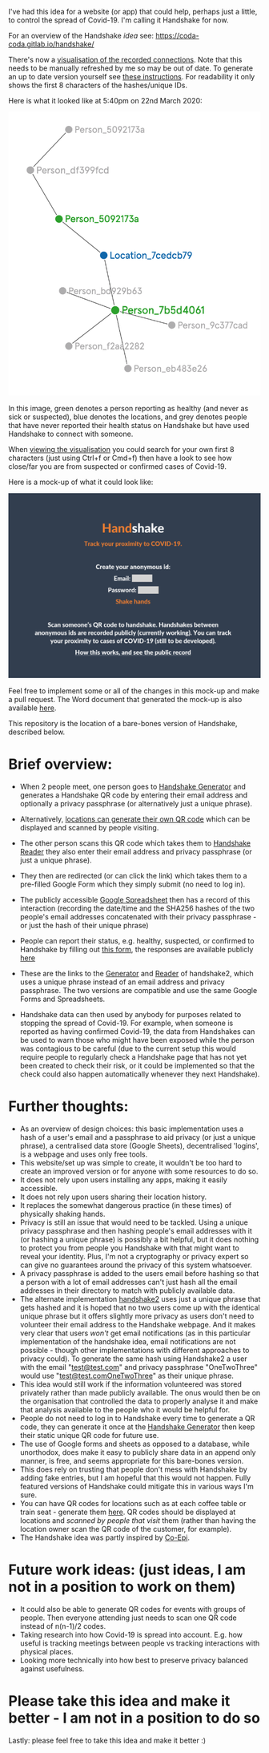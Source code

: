 I've had this idea for a website (or app) that could help, perhaps just a little, to control the spread of Covid-19.
I'm calling it Handshake for now.

For an overview of the Handshake _idea_ see: https://coda-coda.gitlab.io/handshake/

There's now a [visualisation of the recorded connections](https://graphcommons.com/graphs/a150a176-fd30-4830-a5df-a1c655bd8185). Note that this needs to be manually refreshed by me so may be out of date. To generate an up to date version yourself see [these instructions](Generate_Visualisation.md). For readability it only shows the first 8 characters of the hashes/unique IDs. 

Here is what it looked like at 5:40pm on 22nd March 2020:

![Image of Handshake Connections as at 5:40pm 22nd March 2020](public/Visualisation&#32;at&#32;2020-03-22&#32;at&#32;5.42&#32;PM.png)

In this image, green denotes a person reporting as healthy (and never as sick or suspected), blue denotes the locations, and grey denotes people that have never reported their health status on Handshake but have used Handshake to connect with someone.

When [viewing the visualisation](https://graphcommons.com/graphs/a150a176-fd30-4830-a5df-a1c655bd8185) you could search for your own first 8 characters (just using Ctrl+f or Cmd+f) then have a look to see how close/far you are from suspected or confirmed cases of Covid-19.

Here is a mock-up of what it could look like:

![Image of mock-up of Handshake](public/Handshake_mockup.png)

Feel free to implement some or all of the changes in this mock-up and make a pull request.
The Word document that generated the mock-up is also available [here](Handshake_mockup.docx).

This repository is the location of a bare-bones version of Handshake, described below.

# Brief overview:
 - When 2 people meet, one person goes to [Handshake Generator](https://coda-coda.gitlab.io/handshake/Generator/) and generates a Handshake QR code by entering their email address and optionally a privacy passphrase (or alternatively just a unique phrase).
 - Alternatively, [locations can generate their own QR code](https://coda-coda.gitlab.io/handshake/locations/Generator/) which can be displayed and scanned by people visiting.
 - The other person scans this QR code which takes them to [Handshake Reader](https://coda-coda.gitlab.io/handshake/Reader) they also enter their email address and privacy passphrase (or just a unique phrase).
 - They then are redirected (or can click the link) which takes them to a pre-filled Google Form which they simply submit (no need to log in).
 - The publicly accessible [Google Spreadsheet](https://docs.google.com/spreadsheets/d/11LaeMly8CQdM7R7MsvE2GSdWZLySA4hNaQ9GrBg53TE/edit?usp=sharing) then has a record of this interaction (recording the date/time and the SHA256 hashes of the two people's email addresses concatenated with their privacy passphrase - or just the hash of their unique phrase)
 - People can report their status, e.g. healthy, suspected, or confirmed to Handshake by filling out [this form](https://forms.gle/DWQRNfaeBrwB3oD58), the responses are available publicly [here](https://docs.google.com/spreadsheets/d/1hcjN_L62VK7hPSIKkfc0YRdFE8ULYG-ebpGgSw3kxgc/edit?usp=sharing)
 - These are the links to the [Generator](https://coda-coda.gitlab.io/handshake/handshake2/Generator/) and [Reader](https://coda-coda.gitlab.io/handshake/handshake2/Reader/) of handshake2, which uses a unique phrase instead of an email address and privacy passphrase. The two versions are compatible and use the same Google Forms and Spreadsheets.
 
 - Handshake data can then used by anybody for purposes related to stopping the spread of Covid-19. For example, when someone is reported as having confirmed Covid-19, the data from Handshakes can be used to warn those who might have been exposed while the person was contagious to be careful (due to the current setup this would require people to regularly check a Handshake page that has not yet been created to check their risk, or it could be implemented so that the check could also happen automatically whenever they next Handshake).


# Further thoughts:
 - As an overview of design choices: this basic implementation uses a hash of a user's email and a passphrase to aid privacy (or just a unique phrase), a centralised data store (Google Sheets), decentralised 'logins', is a webpage and uses only free tools.
 - This website/set up was simple to create, it wouldn't be too hard to create an improved version or for anyone with some resources to do so.
 - It does not rely upon users installing any apps, making it easily accessible.
 - It does not rely upon users sharing their location history.
 - It replaces the somewhat dangerous practice (in these times) of physically shaking hands.
 - Privacy is still an issue that would need to be tackled. Using a unique privacy passphrase and then hashing people's email addresses with it (or hashing a unique phrase) is possibly a bit helpful, but it does nothing to protect you from people you Handshake with that might want to reveal your identity. Plus, I'm not a cryptography or privacy expert so can give no guarantees around the privacy of this system whatsoever.
 - A privacy passphrase is added to the users email before hashing so that a person with a lot of email addresses can't just hash all the email addresses in their directory to match with publicly available data.
 - The alternate implementation [handshake2](https://coda-coda.gitlab.io/handshake/handshake2/) uses just a unique phrase that gets hashed and it is hoped that no two users come up with the identical unique phrase but it offers slightly more privacy as users don't need to volunteer their email address to the Handshake webpage. And it makes very clear that users _won't_ get email notifications (as in this particular implementation of the handshake idea, email notifications are not possible - though other implementations with different approaches to privacy could). To generate the same hash using Handshake2 a user with the email "test@test.com" and privacy passphrase "OneTwoThree" would use "test@test.comOneTwoThree" as their unique phrase.
 - This idea would still work if the information volunteered was stored privately rather than made publicly available. The onus would then be on the organisation that controlled the data to properly analyse it and make that analysis available to the people who it would be helpful for.
 - People do not need to log in to Handshake every time to generate a QR code, they can generate it once at the [Handshake Generator](https://coda-coda.gitlab.io/handshake/Generator/) then keep their static unique QR code for future use.
 - The use of Google forms and sheets as opposed to a database, while unorthodox, does make it easy to publicly share data in an append only manner, is free, and seems appropriate for this bare-bones version.
 - This does rely on trusting that people don't mess with Handshake by adding fake entries, but I am hopeful that this would not happen. Fully featured versions of Handshake could mitigate this in various ways I'm sure.
- You can have QR codes for locations such as at each coffee table or train seat - generate them [here](https://coda-coda.gitlab.io/handshake/locations/Generator/). QR codes should be displayed at locations and _scanned by people that visit_ them (rather than having the location owner scan the QR code of the customer, for example).
 - The Handshake idea was partly inspired by [Co-Epi](https://www.coepi.org/).

 # Future work ideas: (just ideas, I am not in a position to work on them)
 - It could also be able to generate QR codes for events with groups of people. Then everyone attending just needs to scan one QR code instead of n(n-1)/2 codes.
 - Taking research into how Covid-19 is spread into account. E.g. how useful is tracking meetings between people vs tracking interactions with physical places.
 - Looking more technically into how best to preserve privacy balanced against usefulness.

# Please take this idea and make it better - I am not in a position to do so
Lastly: please feel free to take this idea and make it better :)
